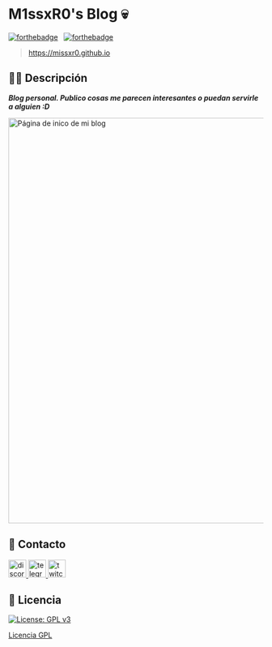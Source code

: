 # M1ssxR0's Blog 💀

[![forthebadge](https://forthebadge.com/images/badges/built-with-love.svg)](https://forthebadge.com) &nbsp;
[![forthebadge](https://forthebadge.com/images/badges/open-source.svg)](https://forthebadge.com) &nbsp;

> https://missxr0.github.io 

## 👩‍💻 Descripción

<em><b>Blog personal. Publico cosas me parecen interesantes o puedan servirle a alguien :D</em></b>

<img alt="Página de inico de mi blog" src="https://i.imgur.com/x9jVATZ.png" width="800px">


## 👾 Contacto

<div align="left">
  <a href="https://discordapp.com/users/294874107177205761" target="_blank">
    <img src="https://img.shields.io/static/v1?message=Discord&logo=discord&label=&color=7289DA&logoColor=white&labelColor=&style=for-the-badge" height="35" alt="discord logo"  />
  </a>
  <a href="https://t.me/ley_innata" target="_blank">
    <img src="https://img.shields.io/static/v1?message=Telegram&logo=telegram&label=&color=2CA5E0&logoColor=white&labelColor=&style=for-the-badge" height="35" alt="telegram logo"  />
  </a>
  <a href="https://www.twitch.tv/xrro_" target="_blank">
    <img src="https://img.shields.io/static/v1?message=Twitch&logo=twitch&label=&color=9146FF&logoColor=white&labelColor=&style=for-the-badge" height="35" alt="twitch logo"  />
  </a>
</div>

## 🐧 Licencia
 [![License: GPL v3](https://img.shields.io/badge/License-GPLv3-blue.svg)](https://www.gnu.org/licenses/gpl-3.0)

[Licencia GPL](https://www.gnu.org/licenses/gpl-3.0.en.html)
